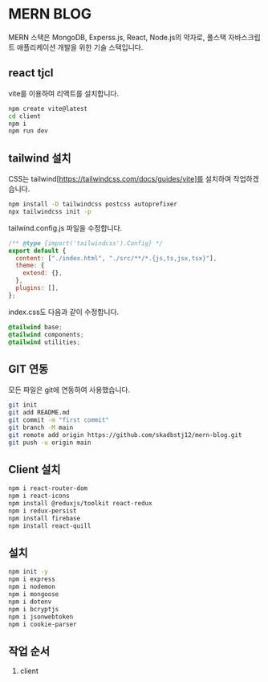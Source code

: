 # MERN BLOG

MERN 스택은 MongoDB, Experss.js, React, Node.js의 약자로, 풀스택 자바스크립트 애플리케이션 개발을 위한 기술 스택입니다.

## react tjcl

vite를 이용하여 리액트를 설치합니다.

```bash
npm create vite@latest
cd client
npm i
npm run dev
```

## tailwind 설치

CSS는 tailwind[https://tailwindcss.com/docs/guides/vite]를 설치하여 작업하겠습니다.

```bash
npm install -D tailwindcss postcss autoprefixer
npx tailwindcss init -p
```

tailwind.config.js 파일을 수정합니다.

```js
/** @type {import('tailwindcss').Config} */
export default {
  content: ["./index.html", "./src/**/*.{js,ts,jsx,tsx}"],
  theme: {
    extend: {},
  },
  plugins: [],
};
```

index.css도 다음과 같이 수정합니다.

```css
@tailwind base;
@tailwind components;
@tailwind utilities;
```

## GIT 연동

모든 파일은 git에 연동하여 사용했습니다.

```bash
git init
git add README.md
git commit -m "first commit"
git branch -M main
git remote add origin https://github.com/skadbstj12/mern-blog.git
git push -u origin main
```

## Client 설치

```bash
npm i react-router-dom
npm i react-icons
npm install @reduxjs/toolkit react-redux
npm i redux-persist
npm install firebase
npm install react-quill
```

## 설치

```bash
npm init -y
npm i express
npm i nodemon
npm i mongoose
npm i dotenv
npm i bcryptjs
npm i jsonwebtoken
npm i cookie-parser
```

## 작업 순서

1. client
